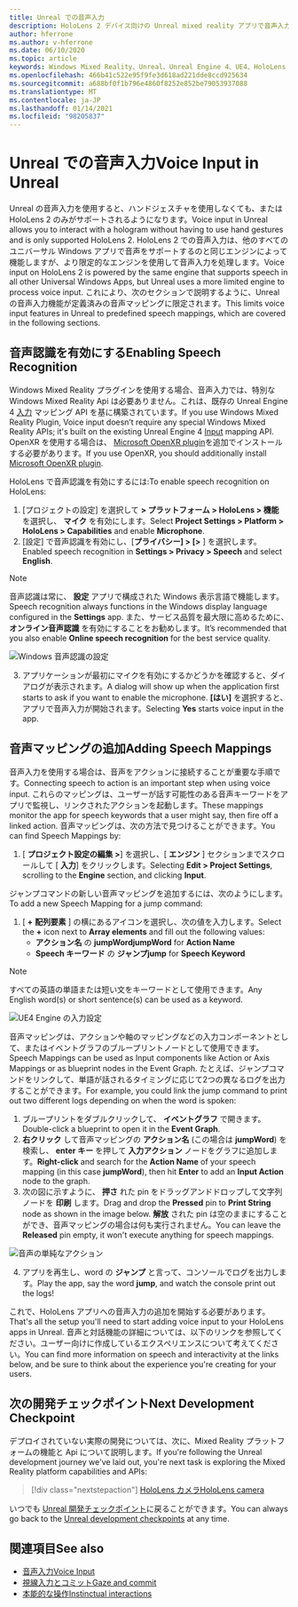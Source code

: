 ```yaml
---
title: Unreal での音声入力
description: HoloLens 2 デバイス向けの Unreal mixed reality アプリで音声入力、音声マッピング、および認識を設定して使用する方法について説明します。
author: hferrone
ms.author: v-hferrone
ms.date: 06/10/2020
ms.topic: article
keywords: Windows Mixed Reality、Unreal、Unreal Engine 4、UE4、HoloLens 2、音声、音声入力、音声認識、mixed reality、開発、機能、ドキュメント、ガイド、ホログラム、ゲーム開発、mixed reality ヘッドセット、windows mixed Reality ヘッドセット、virtual reality ヘッドセット
ms.openlocfilehash: 466b41c522e95f9fe3d618ad221dde8ccd925634
ms.sourcegitcommit: a688bf0f1b796e4860f8252e852be79053937088
ms.translationtype: MT
ms.contentlocale: ja-JP
ms.lasthandoff: 01/14/2021
ms.locfileid: "98205837"
---
```

# <a name="voice-input-in-unreal"></a><span data-ttu-id="62649-104">Unreal での音声入力</span><span class="sxs-lookup"><span data-stu-id="62649-104">Voice Input in Unreal</span></span>

<span data-ttu-id="62649-105">Unreal の音声入力を使用すると、ハンドジェスチャを使用しなくても、または HoloLens 2 のみがサポートされるようになります。</span><span class="sxs-lookup"><span data-stu-id="62649-105">Voice input in Unreal allows you to interact with a hologram without having to use hand gestures and is only supported HoloLens 2.</span></span> <span data-ttu-id="62649-106">HoloLens 2 での音声入力は、他のすべてのユニバーサル Windows アプリで音声をサポートするのと同じエンジンによって機能しますが、より限定的なエンジンを使用して音声入力を処理します。</span><span class="sxs-lookup"><span data-stu-id="62649-106">Voice input on HoloLens 2 is powered by the same engine that supports speech in all other Universal Windows Apps, but Unreal uses a more limited engine to process voice input.</span></span> <span data-ttu-id="62649-107">これにより、次のセクションで説明するように、Unreal の音声入力機能が定義済みの音声マッピングに限定されます。</span><span class="sxs-lookup"><span data-stu-id="62649-107">This limits voice input features in Unreal to predefined speech mappings, which are covered in the following sections.</span></span> 

## <a name="enabling-speech-recognition"></a><span data-ttu-id="62649-108">音声認識を有効にする</span><span class="sxs-lookup"><span data-stu-id="62649-108">Enabling Speech Recognition</span></span>

<span data-ttu-id="62649-109">Windows Mixed Reality プラグインを使用する場合、音声入力では、特別な Windows Mixed Reality Api は必要ありません。これは、既存の Unreal Engine 4 [入力](https://docs.unrealengine.com/Gameplay/Input/index.html) マッピング API を基に構築されています。</span><span class="sxs-lookup"><span data-stu-id="62649-109">If you use Windows Mixed Reality Plugin, Voice input doesn’t require any special Windows Mixed Reality APIs; it's built on the existing Unreal Engine 4 [Input](https://docs.unrealengine.com/Gameplay/Input/index.html) mapping API.</span></span> <span data-ttu-id="62649-110">OpenXR を使用する場合は、 [Microsoft OpenXR plugin](https://github.com/microsoft/Microsoft-OpenXR-Unreal)を追加でインストールする必要があります。</span><span class="sxs-lookup"><span data-stu-id="62649-110">If you use OpenXR, you should additionally install [Microsoft OpenXR plugin](https://github.com/microsoft/Microsoft-OpenXR-Unreal).</span></span> 

<span data-ttu-id="62649-111">HoloLens で音声認識を有効にするには:</span><span class="sxs-lookup"><span data-stu-id="62649-111">To enable speech recognition on HoloLens:</span></span>
1. <span data-ttu-id="62649-112">[プロジェクトの設定] を選択して **> プラットフォーム > HoloLens > 機能** を選択し、 **マイク** を有効にします。</span><span class="sxs-lookup"><span data-stu-id="62649-112">Select **Project Settings > Platform > HoloLens > Capabilities** and enable **Microphone**.</span></span> 
2. <span data-ttu-id="62649-113">[設定] で音声認識を有効にし、[**プライバシー] > [>** ] を選択します。 </span><span class="sxs-lookup"><span data-stu-id="62649-113">Enabled speech recognition in **Settings > Privacy > Speech** and select **English**.</span></span>

> [!NOTE]
> <span data-ttu-id="62649-114">音声認識は常に、 **設定** アプリで構成された Windows 表示言語で機能します。</span><span class="sxs-lookup"><span data-stu-id="62649-114">Speech recognition always functions in the Windows display language configured in the **Settings** app.</span></span> <span data-ttu-id="62649-115">また、サービス品質を最大限に高めるために、 **オンライン音声認識** を有効にすることをお勧めします。</span><span class="sxs-lookup"><span data-stu-id="62649-115">It’s recommended that you also enable **Online speech recognition** for the best service quality.</span></span>

![Windows 音声認識の設定](images/unreal/speech-recognition-settings.png)

3. <span data-ttu-id="62649-117">アプリケーションが最初にマイクを有効にするかどうかを確認すると、ダイアログが表示されます。</span><span class="sxs-lookup"><span data-stu-id="62649-117">A dialog will show up when the application first starts to ask if you want to enable the microphone.</span></span> <span data-ttu-id="62649-118">**[はい]** を選択すると、アプリで音声入力が開始されます。</span><span class="sxs-lookup"><span data-stu-id="62649-118">Selecting **Yes** starts voice input in the app.</span></span>

## <a name="adding-speech-mappings"></a><span data-ttu-id="62649-119">音声マッピングの追加</span><span class="sxs-lookup"><span data-stu-id="62649-119">Adding Speech Mappings</span></span>

<span data-ttu-id="62649-120">音声入力を使用する場合は、音声をアクションに接続することが重要な手順です。</span><span class="sxs-lookup"><span data-stu-id="62649-120">Connecting speech to action is an important step when using voice input.</span></span> <span data-ttu-id="62649-121">これらのマッピングは、ユーザーが話す可能性のある音声キーワードをアプリで監視し、リンクされたアクションを起動します。</span><span class="sxs-lookup"><span data-stu-id="62649-121">These mappings monitor the app for speech keywords that a user might say, then fire off a linked action.</span></span> <span data-ttu-id="62649-122">音声マッピングは、次の方法で見つけることができます。</span><span class="sxs-lookup"><span data-stu-id="62649-122">You can find Speech Mappings by:</span></span>
1. <span data-ttu-id="62649-123">[ **プロジェクト設定の編集 >**] を選択し、[ **エンジン** ] セクションまでスクロールして [ **入力**] をクリックします。</span><span class="sxs-lookup"><span data-stu-id="62649-123">Selecting **Edit > Project Settings**, scrolling to the **Engine** section, and clicking **Input**.</span></span>

<span data-ttu-id="62649-124">ジャンプコマンドの新しい音声マッピングを追加するには、次のようにします。</span><span class="sxs-lookup"><span data-stu-id="62649-124">To add a new Speech Mapping for a jump command:</span></span>
1. <span data-ttu-id="62649-125">[ **+** **配列要素** ] の横にあるアイコンを選択し、次の値を入力します。</span><span class="sxs-lookup"><span data-stu-id="62649-125">Select the **+** icon next to **Array elements** and fill out the following values:</span></span>
    * <span data-ttu-id="62649-126">**アクション名** の **jumpWord**</span><span class="sxs-lookup"><span data-stu-id="62649-126">**jumpWord** for **Action Name**</span></span>
    * <span data-ttu-id="62649-127">**Speech キーワード** の **ジャンプ**</span><span class="sxs-lookup"><span data-stu-id="62649-127">**jump** for **Speech Keyword**</span></span>

> [!NOTE]
> <span data-ttu-id="62649-128">すべての英語の単語または短い文をキーワードとして使用できます。</span><span class="sxs-lookup"><span data-stu-id="62649-128">Any English word(s) or short sentence(s) can be used as a keyword.</span></span> 

![UE4 Engine の入力設定](images/unreal/engine-input.png)

<span data-ttu-id="62649-130">音声マッピングは、アクションや軸のマッピングなどの入力コンポーネントとして、またはイベントグラフのブループリントノードとして使用できます。</span><span class="sxs-lookup"><span data-stu-id="62649-130">Speech Mappings can be used as Input components like Action or Axis Mappings or as blueprint nodes in the Event Graph.</span></span> <span data-ttu-id="62649-131">たとえば、ジャンプコマンドをリンクして、単語が話されるタイミングに応じて2つの異なるログを出力することができます。</span><span class="sxs-lookup"><span data-stu-id="62649-131">For example, you could link the jump command to print out two different logs depending on when the word is spoken:</span></span>

1. <span data-ttu-id="62649-132">ブループリントをダブルクリックして、 **イベントグラフ** で開きます。</span><span class="sxs-lookup"><span data-stu-id="62649-132">Double-click a blueprint to open it in the **Event Graph**.</span></span>
2. <span data-ttu-id="62649-133">**右クリック** して音声マッピングの **アクション名** (この場合は **jumpWord**) を検索し、 **enter キー** を押して **入力アクション** ノードをグラフに追加します。</span><span class="sxs-lookup"><span data-stu-id="62649-133">**Right-click** and search for the **Action Name** of your speech mapping (in this case **jumpWord**), then hit **Enter** to add an **Input Action** node to the graph.</span></span>
3. <span data-ttu-id="62649-134">次の図に示すように、 **押さ** れた pin をドラッグアンドドロップして文字列ノードを **印刷** します。</span><span class="sxs-lookup"><span data-stu-id="62649-134">Drag and drop the **Pressed** pin to **Print String** node as shown in the image below.</span></span> <span data-ttu-id="62649-135">**解放** された pin は空のままにすることができ、音声マッピングの場合は何も実行されません。</span><span class="sxs-lookup"><span data-stu-id="62649-135">You can leave the **Released** pin empty, it won't execute anything for speech mappings.</span></span>
 
![音声の単純なアクション](images/unreal/voice-input-img-03.png)

4. <span data-ttu-id="62649-137">アプリを再生し、word の **ジャンプ** と言って、コンソールでログを出力します。</span><span class="sxs-lookup"><span data-stu-id="62649-137">Play the app, say the word **jump**, and watch the console print out the logs!</span></span>

<span data-ttu-id="62649-138">これで、HoloLens アプリへの音声入力の追加を開始する必要があります。</span><span class="sxs-lookup"><span data-stu-id="62649-138">That's all the setup you'll need to start adding voice input to your HoloLens apps in Unreal.</span></span> <span data-ttu-id="62649-139">音声と対話機能の詳細については、以下のリンクを参照してください。ユーザー向けに作成しているエクスペリエンスについて考えてください。</span><span class="sxs-lookup"><span data-stu-id="62649-139">You can find more information on speech and interactivity at the links below, and be sure to think about the experience you're creating for your users.</span></span>

## <a name="next-development-checkpoint"></a><span data-ttu-id="62649-140">次の開発チェックポイント</span><span class="sxs-lookup"><span data-stu-id="62649-140">Next Development Checkpoint</span></span>

<span data-ttu-id="62649-141">デプロイされていない実際の開発については、次に、Mixed Reality プラットフォームの機能と Api について説明します。</span><span class="sxs-lookup"><span data-stu-id="62649-141">If you're following the Unreal development journey we've laid out, you're next task is exploring the Mixed Reality platform capabilities and APIs:</span></span> 

> [!div class="nextstepaction"]
> [<span data-ttu-id="62649-142">HoloLens カメラ</span><span class="sxs-lookup"><span data-stu-id="62649-142">HoloLens camera</span></span>](unreal-hololens-camera.md)

<span data-ttu-id="62649-143">いつでも [Unreal 開発チェックポイント](unreal-development-overview.md#2-core-building-blocks)に戻ることができます。</span><span class="sxs-lookup"><span data-stu-id="62649-143">You can always go back to the [Unreal development checkpoints](unreal-development-overview.md#2-core-building-blocks) at any time.</span></span>

## <a name="see-also"></a><span data-ttu-id="62649-144">関連項目</span><span class="sxs-lookup"><span data-stu-id="62649-144">See also</span></span>
* [<span data-ttu-id="62649-145">音声入力</span><span class="sxs-lookup"><span data-stu-id="62649-145">Voice Input</span></span>](../../design/voice-input.md)
* [<span data-ttu-id="62649-146">視線入力とコミット</span><span class="sxs-lookup"><span data-stu-id="62649-146">Gaze and commit</span></span>](../../design/gaze-and-commit.md)
* [<span data-ttu-id="62649-147">本能的な操作</span><span class="sxs-lookup"><span data-stu-id="62649-147">Instinctual interactions</span></span>](../../design/interaction-fundamentals.md)

